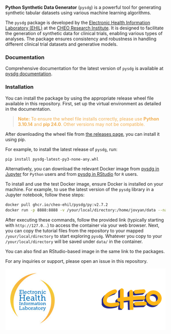 **Python Synthetic Data Generator** (`pysdg`) is a powerful tool for generating synthetic tabular datasets using various machine learning algorithms. 

The `pysdg` package is developed by the [Electronic Health Information Laboratory (EHIL)](https://www.ehealthinformation.ca/) at the [CHEO Research Institute](https://www.cheori.org/). It is designed to facilitate the generation of synthetic data for clinical trials, enabling various types of analyses. The package ensures consistency and robustness in handling different clinical trial datasets and generative models. 

### Documentation

Comprehensive documentation for the latest version of `pysdg` is available at [pysdg documentation](https://cheo-ehil.github.io/pysdg-releases/latest/index.html).

### Installation

You can install the package by using the appropriate release wheel file available in this repository. First, set up the virtual environment as detailed in the documentation. 

> <span style="color:#f0ad4e;"><strong>Note:</strong> To ensure the wheel file installs correctly, please use <strong>Python 3.10.14</strong> and <strong>pip 24.0</strong>. Other versions may not be compatible.</span>

After downloading the wheel file from [the releases page](https://github.com/CHEO-EHIL/pysdg-releases/tree/main/releases), you can install it using pip. 


For example, to install the latest release of `pysdg`, run:

```bash
pip install pysdg-latest-py3-none-any.whl
```

Alternatively, you can download the relevant Docker image from [pysdg in Jupyter](https://github.com/orgs/CHEO-EHIL/packages/container/package/pysdg%2Fpy) for `Python` users and from [pysdg in RStudio](https://github.com/orgs/CHEO-EHIL/packages/container/package/pysdg%2Fr) for `R` users.

To install and use the test Docker image, ensure Docker is installed on your machine. For example, to use the latest version of the `pysdg` library in a Jupyter notebook, follow these steps:

```bash
docker pull ghcr.io/cheo-ehil/pysdg/py:v2.7.2
docker run -p 8888:8888 -v /your/local/directory:/home/jovyan/data --name your-pysdg-image-name ghcr.io/cheo-ehil/pysdg/py:v2.7.2
```

After executing these commands, follow the provided link (typically starting with `http://127.0..`) to access the container via your web browser. Next, you can copy the tutorial files from the repository to your mapped `/your/local/directory` to start exploring `pysdg`. Whatever you copy to your `/your/local/directory` will be saved under `data/` in the container.

You can also find an RStudio-based image in the same link to the packages.

For any inquiries or support, please open an issue in this repository.

<p align="center">
  <img alt="EHIL-CHEO Logos" src="docs/images/ehil_cheo.png" width="600" style="margin-right: 40px;">
</p>
